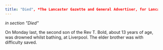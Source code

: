 ```yaml
---
title: "Died", *The Lancaster Gazette and General Advertiser, for Lancashire, Westmorland, &c.* (Lancaster, England), Saturday, August 06, 1814; Issue 686. *British Library Newspapers, Part II: 1800-1900.* 
---
```


*in section "Died"*

On Monday last, the second son of the Rev T. Bold, about 13 years of age, was drowned whilst bathing, at Liverpool. The elder brother was with difficulty saved.